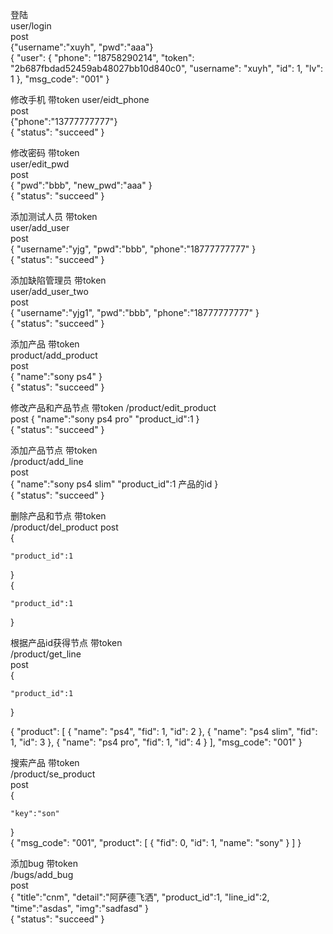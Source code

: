 登陆  
user/login    
post  
{"username":"xuyh",
"pwd":"aaa"}  
{
    "user": {
        "phone": "18758290214",
        "token": "2b687fbdad52459ab48027bb10d840c0",
        "username": "xuyh",
        "id": 1,
        "lv": 1
    },
    "msg_code": "001"
}  

修改手机 带token 
user/eidt_phone  
post  
{"phone":"13777777777"}  
{
    "status": "succeed"
}  

修改密码 带token  
user/edit_pwd  
post  
{
	"pwd":"bbb",
	"new_pwd":"aaa"
}  
{
    "status": "succeed"
}

添加测试人员 带token  
user/add_user  
post  
{
	"username":"yjg",
	"pwd":"bbb",
	"phone":"18777777777"
}  
{
    "status": "succeed"
}


添加缺陷管理员 带token  
user/add_user_two  
post  
{
	"username":"yjg1",
	"pwd":"bbb",
	"phone":"18777777777"
}  
{
    "status": "succeed"
}  

添加产品 带token  
product/add_product  
post  
{
	"name":"sony ps4"
}  
{
    "status": "succeed"
}  


修改产品和产品节点  带token 
/product/edit_product  
post 
{
	"name":"sony ps4 pro"
	"product_id":1
}  
{
    "status": "succeed"
}   


添加产品节点 带token  
/product/add_line  
post  
{
	"name":"sony ps4 slim"
	"product_id":1   产品的id
}  
{
    "status": "succeed"
}  

删除产品和节点 带token  
/product/del_product
post  
{
	
	"product_id":1
}  
{
	
	"product_id":1
}  

根据产品id获得节点 带token  
/product/get_line  
post  
{
	
	"product_id":1
}  

{
    "product": [
        {
            "name": "ps4",
            "fid": 1,
            "id": 2
        },
        {
            "name": "ps4 slim",
            "fid": 1,
            "id": 3
        },
        {
            "name": "ps4 pro",
            "fid": 1,
            "id": 4
        }
    ],
    "msg_code": "001"
}

搜索产品 带token  
/product/se_product  
post  
{
	
	"key":"son"
}  
{
    "msg_code": "001",
    "product": [
        {
            "fid": 0,
            "id": 1,
            "name": "sony"
        }
    ]
}
  
添加bug 带token  
/bugs/add_bug  
post  
{
	"title":"cnm",
	"detail":"阿萨德飞洒",
	"product_id":1,
	"line_id":2,
	"time":"asdas",
	"img":"sadfasd"
}  
{
    "status": "succeed"
}
